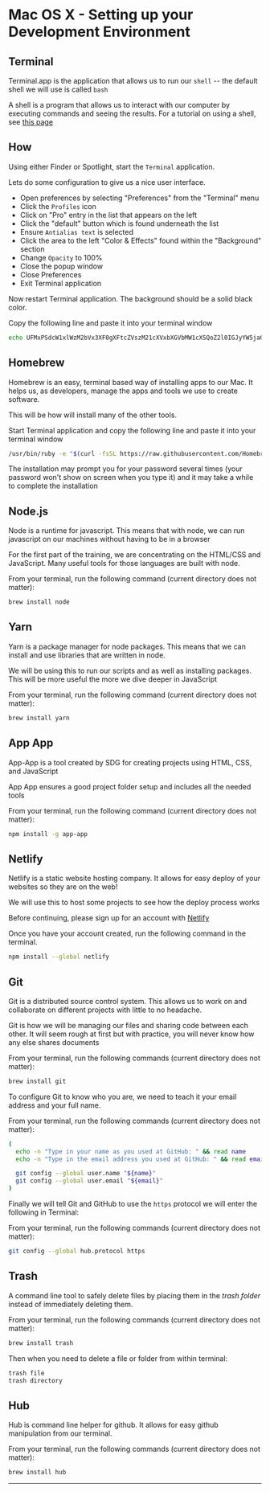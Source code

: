 # Mac OS X - Setting up your Development Environment

## Terminal

Terminal.app is the application that allows us to run our `shell` -- the default shell we will use is called `bash`

A shell is a program that allows us to interact with our computer by executing commands and seeing the results. For a tutorial on using a shell, see [this page](/handbook/skills/command-line)

## How

Using either Finder or Spotlight, start the `Terminal` application.

Lets do some configuration to give us a nice user interface.

- Open preferences by selecting "Preferences" from the "Terminal" menu
- Click the `Profiles` icon
- Click on "Pro" entry in the list that appears on the left
- Click the "default" button which is found underneath the list
- Ensure `Antialias text` is selected
- Click the area to the left "Color & Effects" found within the "Background" section
- Change `Opacity` to 100%
- Close the popup window
- Close Preferences
- Exit Terminal application

Now restart Terminal application. The background should be a solid black color.

Copy the following line and paste it into your terminal window

```sh
echo UFMxPSdcW1xlWzM2bVx3XF0gXFtcZVszM21cXVxbXGVbMW1cXSQoZ2l0IGJyYW5jaCAyPi9kZXYvbnVsbCB8IHNlZCAicy8qIFwoLipcKS9cMSAvIikkIFxbXGVbMG1cXScKCiMtLS0tLS0tLS0tLS0tLS0tLS0tLS0tLS0tLS0tLS0tLS0tLS0tLS0tLS0tCiMgUnVieSBHZW0gZW5zdXJlIHBhdGgKIy0tLS0tLS0tLS0tLS0tLS0tLS0tLS0tLS0tLS0tLS0tLS0tLS0tLS0tLS0KZXhwb3J0IFBBVEg9IiQoZ2VtIGVudiBnZW1kaXIpL2JpbjokUEFUSCIK | base64 -D >> ~/.bash_profile
```

## Homebrew

Homebrew is an easy, terminal based way of installing apps to our Mac. It helps us, as developers, manage the apps and tools we use to create software.

This will be how will install many of the other tools.

Start Terminal application and copy the following line and paste it into your terminal window

```sh
/usr/bin/ruby -e "$(curl -fsSL https://raw.githubusercontent.com/Homebrew/install/master/install)"
```

The installation may prompt you for your password several times (your password won't show on screen when you type it) and it may take a while to complete the installation

## Node.js

Node is a runtime for javascript. This means that with node, we can run javascript on our machines without having to be in a browser

For the first part of the training, we are concentrating on the HTML/CSS and JavaScript. Many useful tools for those languages are built with node.

From your terminal, run the following command (current directory does not matter):

```sh
brew install node
```

## Yarn

Yarn is a package manager for node packages. This means that we can install and use libraries that are written in node.

We will be using this to run our scripts and as well as installing packages. This will be more useful the more we dive deeper in JavaScript

From your terminal, run the following command (current directory does not matter):

```sh
brew install yarn
```

## App App

App-App is a tool created by SDG for creating projects using HTML, CSS, and JavaScript

App App ensures a good project folder setup and includes all the needed tools

From your terminal, run the following command (current directory does not matter):

```sh
npm install -g app-app
```

## Netlify

Netlify is a static website hosting company. It allows for easy deploy of your websites so they are on the web!

We will use this to host some projects to see how the deploy process works

Before continuing, please sign up for an account with [Netlify](https://www.netlify.com/)

Once you have your account created, run the following command in the terminal.

```sh
npm install --global netlify
```

## Git

Git is a distributed source control system. This allows us to work on and collaborate on different projects with little to no headache.

Git is how we will be managing our files and sharing code between each other. It will seem rough at first but with practice, you will never know how any else shares documents

From your terminal, run the following commands (current directory does not matter):

```sh
brew install git
```

To configure Git to know who you are, we need to teach it your email address and your full name.

From your terminal, run the following commands (current directory does not matter):

```sh
(
  echo -n "Type in your name as you used at GitHub: " && read name
  echo -n "Type in the email address you used at GitHub: " && read email

  git config --global user.name "${name}"
  git config --global user.email "${email}"
)
```

Finally we will tell Git and GitHub to use the `https` protocol we will enter the following in Terminal:

From your terminal, run the following commands (current directory does not matter):

```sh
git config --global hub.protocol https
```

## Trash

A command line tool to safely delete files by placing them in the _trash folder_ instead of immediately deleting them.

From your terminal, run the following commands (current directory does not matter):

```sh
brew install trash
```

Then when you need to delete a file or folder from within terminal:

```sh
trash file
trash directory
```

## Hub

Hub is command line helper for github. It allows for easy github manipulation from our terminal.

From your terminal, run the following commands (current directory does not matter):

```sh
brew install hub
```

---
